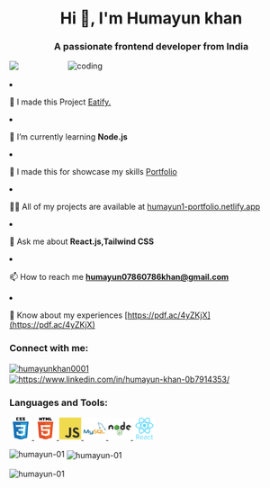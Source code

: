 <h1 align="center">Hi 👋, I'm Humayun khan</h1>
<h3 align="center">A passionate frontend developer from India</h3>

<img align="right" alt="coding" width="400" src="https://media.giphy.com/media/3o7aCTfyhYawdOXcFW/giphy.gif
">

<p align="left"> <img src="https://gifdb.com/790a0bs8e8thpisg.gif
" /> </p

- 🔭 I made this Project [Eatify.](humayun-food.netlify.app)

- 🌱 I’m currently learning **Node.js**

- 🔭 I made this for showcase my skills [Portfolio](humayun1-portfolio.netlify.app)

- 👨‍💻 All of my projects are available at [humayun1-portfolio.netlify.app](humayun1-portfolio.netlify.app)

- 💬 Ask me about **React.js,Tailwind CSS**

- 📫 How to reach me **humayun07860786khan@gmail.com**

- 📄 Know about my experiences [https://pdf.ac/4yZKjX](https://pdf.ac/4yZKjX)

<h3 align="left">Connect with me:</h3>
<p align="left">
<a href="https://twitter.com/humayunkhan0001" target="blank"><img align="center" src="https://raw.githubusercontent.com/rahuldkjain/github-profile-readme-generator/master/src/images/icons/Social/twitter.svg" alt="humayunkhan0001" height="30" width="40" /></a>
<a href="https://linkedin.com/in/https://www.linkedin.com/in/humayun-khan-0b7914353/" target="blank"><img align="center" src="https://raw.githubusercontent.com/rahuldkjain/github-profile-readme-generator/master/src/images/icons/Social/linked-in-alt.svg" alt="https://www.linkedin.com/in/humayun-khan-0b7914353/" height="30" width="40" /></a>
</p>

<h3 align="left">Languages and Tools:</h3>
<p align="left"> <a href="https://www.w3schools.com/css/" target="_blank" rel="noreferrer"> <img src="https://raw.githubusercontent.com/devicons/devicon/master/icons/css3/css3-original-wordmark.svg" alt="css3" width="40" height="40"/> </a> <a href="https://www.w3.org/html/" target="_blank" rel="noreferrer"> <img src="https://raw.githubusercontent.com/devicons/devicon/master/icons/html5/html5-original-wordmark.svg" alt="html5" width="40" height="40"/> </a> <a href="https://developer.mozilla.org/en-US/docs/Web/JavaScript" target="_blank" rel="noreferrer"> <img src="https://raw.githubusercontent.com/devicons/devicon/master/icons/javascript/javascript-original.svg" alt="javascript" width="40" height="40"/> </a> <a href="https://www.mysql.com/" target="_blank" rel="noreferrer"> <img src="https://raw.githubusercontent.com/devicons/devicon/master/icons/mysql/mysql-original-wordmark.svg" alt="mysql" width="40" height="40"/> </a> <a href="https://nodejs.org" target="_blank" rel="noreferrer"> <img src="https://raw.githubusercontent.com/devicons/devicon/master/icons/nodejs/nodejs-original-wordmark.svg" alt="nodejs" width="40" height="40"/> </a> <a href="https://reactjs.org/" target="_blank" rel="noreferrer"> <img src="https://raw.githubusercontent.com/devicons/devicon/master/icons/react/react-original-wordmark.svg" alt="react" width="40" height="40"/> </a> </p>

<p><img align="left" src="https://github-readme-stats.vercel.app/api/top-langs?username=humayun-01&show_icons=true&locale=en&layout=compact" alt="humayun-01" /></p>

<p>&nbsp;<img align="center" src="https://github-readme-stats.vercel.app/api?username=humayun-01&show_icons=true&locale=en" alt="humayun-01" /></p>

<p><img align="center" src="https://github-readme-streak-stats.herokuapp.com/?user=humayun-01&" alt="humayun-01" /></p>
